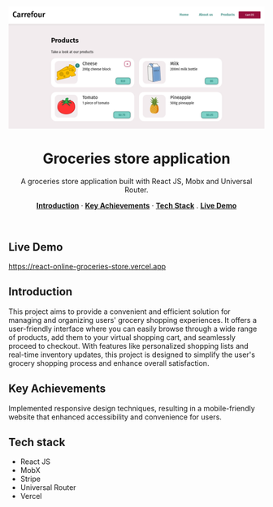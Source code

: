 <p align="center">
    <img alt="typing test screenshot" src="https://github.com/Vargriym/React-online-groceries-store/blob/main/252164001-179d4e69-1e43-4e89-9031-1761e55f5693.png">
    <h1 align="center">Groceries store application</h1>
  </a>
</p>

<p align="center">
  A groceries store application built with React JS, Mobx and Universal Router.
</p>

<p align="center">
  <a href="#introduction"><strong>Introduction</strong></a> ·
    <a href="#Key-Achievements"><strong>Key Achievements</strong></a> ·
  <a href="#tech-stack"><strong>Tech Stack</strong></a> .
    <a href="#Live-Demo"><strong>Live Demo</strong></a>

  
</p>

<br/>

## Live Demo
https://react-online-groceries-store.vercel.app

<!-- ABOUT THE PROJECT -->

## Introduction

This project aims to provide a convenient and efficient solution for managing and organizing users' grocery shopping experiences.
It offers a user-friendly interface where you can easily browse through a wide range of products, add them to your virtual shopping cart, and seamlessly proceed to checkout. With features like personalized shopping lists and real-time inventory updates, this project is designed to simplify the user's grocery shopping process and enhance overall satisfaction. 
## Key Achievements

Implemented responsive design techniques, resulting in a mobile-friendly website that enhanced accessibility and convenience for users.

## Tech stack

- React JS
- MobX
- Stripe
- Universal Router
- Vercel
